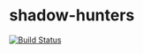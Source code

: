 # shadow-hunters
[![Build Status](https://travis-ci.com/amritrau/shadow-hunters.svg?token=V3V6etPVJAwyqsa9Zq7P&branch=master)](https://travis-ci.com/amritrau/shadow-hunters)
